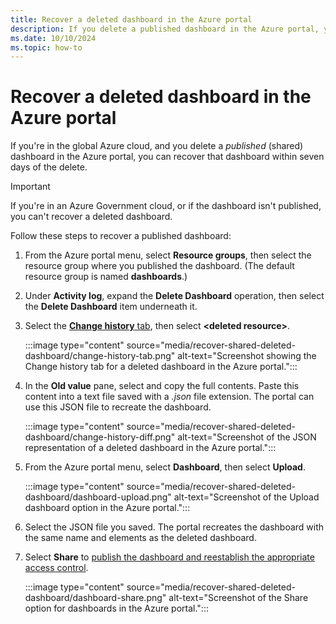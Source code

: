 ```yaml
---
title: Recover a deleted dashboard in the Azure portal
description: If you delete a published dashboard in the Azure portal, you can recover the dashboard.
ms.date: 10/10/2024
ms.topic: how-to
---
```


# Recover a deleted dashboard in the Azure portal

If you're in the global Azure cloud, and you delete a _published_ (shared) dashboard in the Azure portal, you can recover that dashboard within seven days of the delete.

> [!IMPORTANT]
> If you're in an Azure Government cloud, or if the dashboard isn't published, you can't recover a deleted dashboard.

Follow these steps to recover a published dashboard:

1. From the Azure portal menu, select **Resource groups**, then select the resource group where you published the dashboard. (The default resource group is named **dashboards**.)

1. Under **Activity log**, expand the **Delete Dashboard** operation, then select the **Delete Dashboard** item underneath it.

1. Select the [**Change history** tab](/azure/azure-monitor/change/change-analysis-visualizations##view-the-activity-log-change-history), then select **\<deleted resource\>**.

   :::image type="content" source="media/recover-shared-deleted-dashboard/change-history-tab.png" alt-text="Screenshot showing the Change history tab for a deleted dashboard in the Azure portal.":::

1. In the **Old value** pane, select and copy the full contents. Paste this content into a text file saved with a _.json_ file extension. The portal can use this JSON file to recreate the dashboard.

    :::image type="content" source="media/recover-shared-deleted-dashboard/change-history-diff.png" alt-text="Screenshot of the JSON representation of a deleted dashboard in the Azure portal.":::

1. From the Azure portal menu, select **Dashboard**, then select **Upload**.

    :::image type="content" source="media/recover-shared-deleted-dashboard/dashboard-upload.png" alt-text="Screenshot of the Upload dashboard option in the Azure portal.":::

1. Select the JSON file you saved. The portal recreates the dashboard with the same name and elements as the deleted dashboard.

1. Select **Share** to [publish the dashboard and reestablish the appropriate access control](azure-portal-dashboard-share-access.md).

    :::image type="content" source="media/recover-shared-deleted-dashboard/dashboard-share.png" alt-text="Screenshot of the Share option for dashboards in the Azure portal.":::
